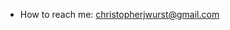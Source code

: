 - How to reach me: christopherjwurst@gmail.com

<!---
cjwurst/cjwurst is a ✨ special ✨ repository because its `README.md` (this file) appears on your GitHub profile.
You can click the Preview link to take a look at your changes.
--->
